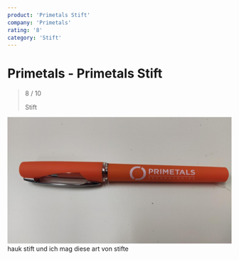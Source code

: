 ```yaml
---
product: 'Primetals Stift'
company: 'Primetals'
rating: '8'
category: 'Stift'
---
```


# Primetals - Primetals Stift
>
> 8 / 10
>
> Stift

![Primetals Stift](assets\primetals-primetals-stift-376a327c-67da-46f9-ba43-c8b6773646d3.jpg)
hauk stift und ich mag diese art von stifte
